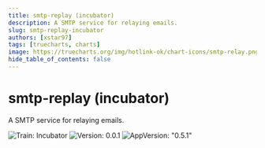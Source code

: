```yaml
---
title: smtp-replay (incubator)
description: A SMTP service for relaying emails.
slug: smtp-replay-incubator
authors: [xstar97]
tags: [truecharts, charts]
image: https://truecharts.org/img/hotlink-ok/chart-icons/smtp-relay.png
hide_table_of_contents: false
---
```


# smtp-replay (incubator)

A SMTP service for relaying emails.

![Train: Incubator](https://img.shields.io/badge/Train-Incubator-informational?style=flat-square) ![Version: 0.0.1](https://img.shields.io/badge/Version-0.0.1-informational?style=flat-square) ![AppVersion: "0.5.1"](https://img.shields.io/badge/AppVersion-0.5.1-informational?style=flat-square)
